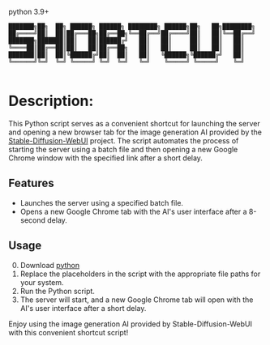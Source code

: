 python 3.9+
```
███████╗██╗  ██╗ ██████╗ ██████╗ ████████╗ ██████╗██╗   ██╗████████╗
██╔════╝██║  ██║██╔═══██╗██╔══██╗╚══██╔══╝██╔════╝██║   ██║╚══██╔══╝
███████╗███████║██║   ██║██████╔╝   ██║   ██║     ██║   ██║   ██║   
╚════██║██╔══██║██║   ██║██╔══██╗   ██║   ██║     ██║   ██║   ██║   
███████║██║  ██║╚██████╔╝██║  ██║   ██║   ╚██████╗╚██████╔╝   ██║   
╚══════╝╚═╝  ╚═╝ ╚═════╝ ╚═╝  ╚═╝   ╚═╝    ╚═════╝ ╚═════╝    ╚═╝   
                                                                    
```

# Description:

This Python script serves as a convenient shortcut for launching the server and opening a new browser tab for the image generation AI provided by the [Stable-Diffusion-WebUI](https://github.com/AUTOMATIC1111/stable-diffusion-webui) project. The script automates the process of starting the server using a batch file and then opening a new Google Chrome window with the specified link after a short delay.

## Features

- Launches the server using a specified batch file.
- Opens a new Google Chrome tab with the AI's user interface after a 8-second delay.

## Usage
0. Download [python](https://www.python.org/downloads/release/python-3106/)
1. Replace the placeholders in the script with the appropriate file paths for your system.
2. Run the Python script.
3. The server will start, and a new Google Chrome tab will open with the AI's user interface after a short delay.

Enjoy using the image generation AI provided by Stable-Diffusion-WebUI with this convenient shortcut script!
